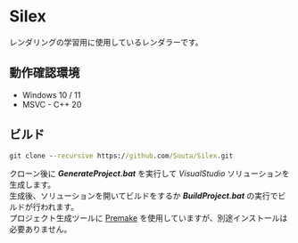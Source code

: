 # Silex

レンダリングの学習用に使用しているレンダラーです。<br>



## 動作確認環境

* Windows 10 / 11
* MSVC - C++ 20



## ビルド

```bat
git clone --recursive https://github.com/Suuta/Silex.git
```

クローン後に ***GenerateProject.bat*** を実行して *VisualStudio* ソリューションを生成します。<br>
生成後、ソリューションを開いてビルドをするか ***BuildProject.bat*** の実行でビルドが行われます。<br>
プロジェクト生成ツールに [Premake](https://premake.github.io/) を使用していますが、別途インストールは必要ありません。<br>